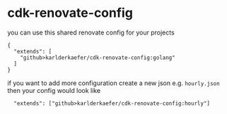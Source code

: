 # cdk-renovate-config
you can use this shared renovate config for your projects
```
{
  "extends": [
    "github>karlderkaefer/cdk-renovate-config:golang"
  ]
}
```
if you want to add more configuration create a new json e.g. `hourly.json` then your config would look like 
```
  "extends": ["github>karlderkaefer/cdk-renovate-config:hourly"]
```
